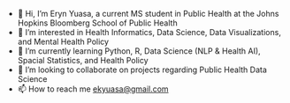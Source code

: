 - 👋 Hi, I’m Eryn Yuasa, a current MS student in Public Health at the Johns Hopkins Bloomberg School of Public Health
- 👀 I’m interested in Health Informatics, Data Science, Data Visualizations, and Mental Health Policy
- 🌱 I’m currently learning Python, R, Data Science (NLP & Health AI), Spacial Statistics, and Health Policy
- 💞️ I’m looking to collaborate on projects regarding Public Health Data Science 
- 📫 How to reach me ekyuasa@gmail.com 

<!---
eyuasa/eyuasa is a ✨ special ✨ repository because its `README.md` (this file) appears on your GitHub profile.
You can click the Preview link to take a look at your changes.
--->
